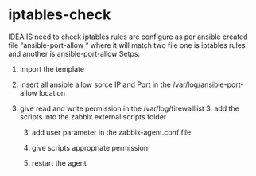 # iptables-check
IDEA IS need to check iptables rules are configure as per ansible created file “ansible-port-allow “ where it will match two file one is iptables rules and another is ansible-port-allow 
Setps:
1.	import the template
2.	insert all ansible allow sorce IP and Port in the /var/log/ansible-port-allow location
 
3.	give read and write permission in the /var/log/firewalllist
	3.	add the scripts into the zabbix external scripts folder
		 
	3.	add user parameter in the zabbix-agent.conf file
		 
	4.	give scripts appropriate permission
	5.	restart the agent
	
